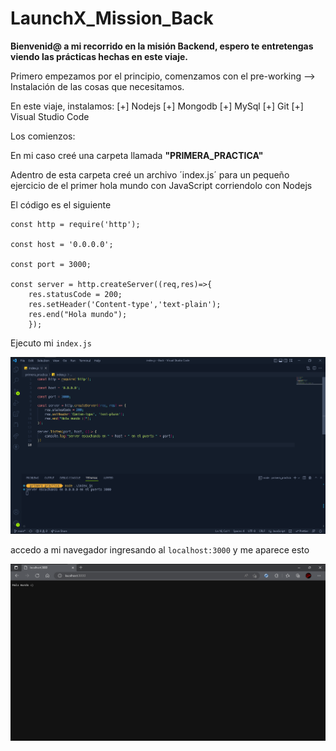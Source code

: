 # LaunchX_Mission_Back

**Bienvenid@ a mi recorrido en la misión Backend, espero te entretengas viendo las prácticas hechas en este viaje.**

Primero empezamos por el principio, comenzamos con el pre-working --> Instalación de las cosas que necesitamos.

En este viaje, instalamos:
[+] Nodejs
[+] Mongodb
[+] MySql
[+] Git
[+] Visual Studio Code

Los comienzos:

En mi caso creé una carpeta llamada **"PRIMERA_PRACTICA"**

Adentro de esta carpeta creé un archivo ´index.js´ para un pequeño ejercicio de el primer hola mundo con JavaScript corriendolo
con Nodejs

El código es el siguiente

```
const http = require('http');

const host = '0.0.0.0';

const port = 3000;

const server = http.createServer((req,res)=>{
    res.statusCode = 200;
    res.setHeader('Content-type','text-plain');
    res.end("Hola mundo");
	});
```

Ejecuto mi `index.js`

![index](/img/ejecucion_index.png)

accedo a mi navegador ingresando al `localhost:3000` y me aparece esto

![hola_mundo](/img/hola_mundo_js.png)